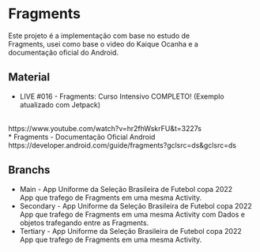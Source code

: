 # Fragments

Este projeto é a implementação com base no estudo de <br/>
Fragments, usei como base o video do Kaique Ocanha e a <br/>
documentação oficial do Android. 

## Material
* LIVE #016 - Fragments: Curso Intensivo COMPLETO! (Exemplo atualizado com Jetpack)
<br/>
https://www.youtube.com/watch?v=hr2fhWskrFU&t=3227s
<br/>
* Fragments - Documentação Oficial Android
<br/>
https://developer.android.com/guide/fragments?gclsrc=ds&gclsrc=ds

## Branchs
* Main - App Uniforme da Seleção Brasileira de Futebol copa 2022
  <br/> App que trafego de Fragments em uma mesma Activity.
* Secondary - App Uniforme da Seleção Brasileira de Futebol copa 2022
  <br/> App que trafego de Fragments em uma mesma Activity com Dados e <br/> objetos trafegando entre as Fragments.
* Tertiary - App Uniforme da Seleção Brasileira de Futebol copa 2022
  <br/> App que trafego de Fragments em uma mesma Activity.